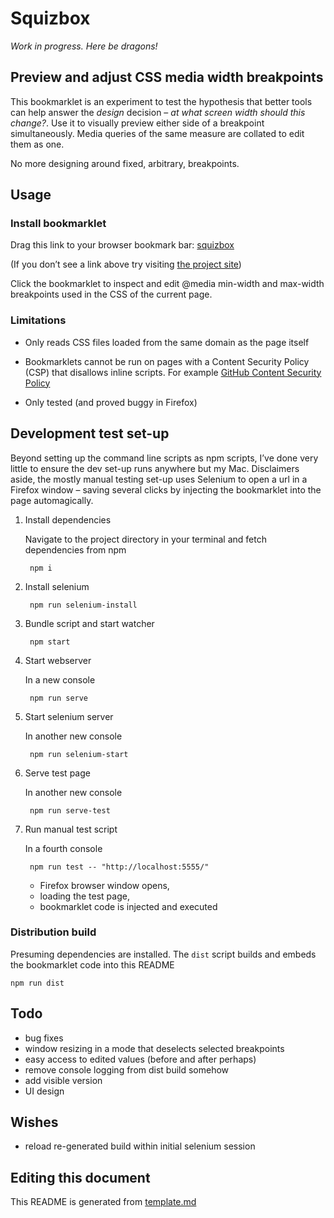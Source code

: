 # Squizbox

*Work in progress. Here be dragons!*

## Preview and adjust CSS media width breakpoints

This bookmarklet is an experiment to test the hypothesis that better tools can help answer the _design_ decision – *at what screen width should this change?*. Use it to visually preview either side of a breakpoint simultaneously. Media queries of the same measure are collated to edit them as one.

No more designing around fixed, arbitrary, breakpoints.

## Usage

### Install bookmarklet

Drag this link to your browser bookmark bar: <a href="javascript:(function(){ INCLUDEJS })()">squizbox</a>

(If you don’t see a link above try visiting [the project site](https://ollicle.github.io/squizbox/))

Click the bookmarklet to inspect and edit @media min-width and max-width breakpoints used in the CSS of the current page.

### Limitations

- Only reads CSS files loaded from the same domain as the page itself

- Bookmarklets cannot be run on pages with a Content Security Policy (CSP) that disallows inline scripts. For example [GitHub Content Security Policy](https://github.com/blog/1477-content-security-policy)

- Only tested (and proved buggy in Firefox)


## Development test set-up

Beyond setting up the command line scripts as npm scripts, I’ve done very little to ensure the dev set-up runs anywhere but my Mac. Disclaimers aside, the mostly manual testing set-up uses Selenium to open a url in a Firefox window – saving several clicks by injecting the bookmarklet into the page automagically.

1. Install dependencies

	Navigate to the project directory in your terminal and fetch dependencies from npm

		npm i

2. Install selenium

		npm run selenium-install

3. Bundle script and start watcher

		npm start

4. Start webserver

	In a new console

		npm run serve

5. Start selenium server

	In another new console

		npm run selenium-start

6. Serve test page

	In another new console

		npm run serve-test

7. Run manual test script

	In a fourth console

		npm run test -- "http://localhost:5555/"

	- Firefox browser window opens,
	- loading the test page,
	- bookmarklet code is injected and executed

### Distribution build

Presuming dependencies are installed. The `dist` script builds and embeds the bookmarklet code into this README

	npm run dist

## Todo

- bug fixes
- window resizing in a mode that deselects selected breakpoints
- easy access to edited values (before and after perhaps)
- remove console logging from dist build somehow
- add visible version
- UI design

## Wishes

- reload re-generated build within initial selenium session

## Editing this document

This README is generated from [template.md](src/template.md)
